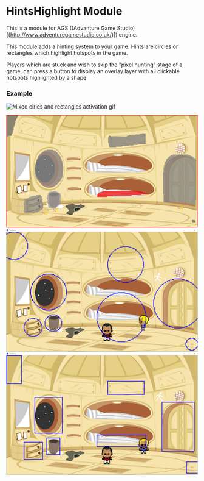 HintsHighlight Module
======================

This is a module for AGS ((Advanture Game Studio)[(http://www.adventuregamestudio.co.uk/)]) engine. 

This module adds a hinting system to your game. Hints are circles or rectangles which highlight hotspots in the game. 

Players which are stuck and wish to skip the "pixel hunting" stage of a game, can press a button to display an overlay layer with all clickable hotspots highlighted by a shape.

### Example

![Mixed cirles and rectangles activation gif](screenshots/mixed.gif)

![Which hotspots present in the toom](screenshots/room_hotspots.png)
![Circle hints](screenshots/circles.png)
![Rectangular hints](screenshots/rectangles.png)
